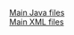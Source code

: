 [Main Java files](https://github.com/DroidFreak32/MADLabApps/tree/b03_broadcast_receiver_battery/app/src/main/java/com/example/student/mad_labapp)  
[Main XML files](https://github.com/DroidFreak32/MADLabApps/tree/b03_broadcast_receiver_battery/app/src/main/res/layout)  
